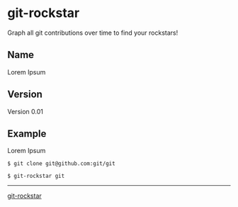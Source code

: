 git-rockstar
==================

Graph all git contributions over time to find your rockstars!

Name
-----
Lorem Ipsum

Version
---------
Version 0.01

Example
-----------
Lorem Ipsum

    $ git clone git@github.com:git/git

    $ git-rockstar git

------------------
[git-rockstar](https://github.com/xxfelixxx/git-rockstar/blob/master/images/perl5_rockstar.svg)

